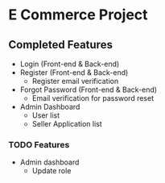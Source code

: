 # E Commerce Project

## Completed Features

-   Login (Front-end & Back-end)
-   Register (Front-end & Back-end)
    -   Register email verification
-   Forgot Password (Front-end & Back-end)
    -   Email verification for password reset
-   Admin Dashboard
    -   User list
    -   Seller Application list

### TODO Features

-   Admin dashboard
    -   Update role
